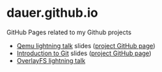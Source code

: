 # dauer.github.io

GitHub Pages related to my Github projects

* [Qemu lightning talk](https://dauer.github.io/qemu-lightning-talk/index.html) slides ([project GitHub page](https://github.com/dauer/flug))
* [Introduction to Git](https://dauer.github.io/introduction-to-git/slides/index.html) slides ([project GitHub page](https://github.com/dauer/flug))
* [OverlayFS lightning talk](https://dauer.github.io/overlayfs-lightning-talk/slides/index.html)
